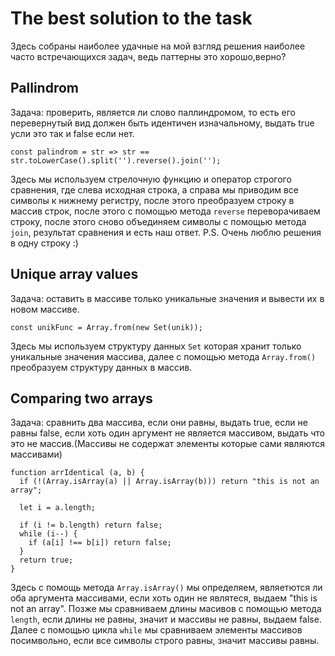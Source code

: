 # **The best solution to the task**

Здесь собраны наиболее удачные на мой взгляд решения наиболее часто встречающихся задач, ведь паттерны это хорошо,верно?


## **Pallindrom**

Задача: проверить, является ли слово паллиндромом, то есть его перевернутый вид должен быть идентичен изначальному, выдать true усли это так и false если нет.

```
const palindrom = str => str == str.toLowerCase().split('').reverse().join('');
```

Здесь мы используем стрелочную функцию и оператор строгого сравнения, где слева исходная строка, а справа мы приводим все символы к нижнему регистру, после этого преобразуем строку в массив строк, после этого с помощью метода ```reverse``` переворачиваем строку, после этого сново объединяем символы с помощью метода ```join```, результат сравнения и есть наш ответ. 
P.S. Очень люблю решения в одну строку :)

## **Unique array values**

Задача: оставить в массиве только уникальные значения и вывести их в новом массиве.

```
const unikFunc = Array.from(new Set(unik));
```

Здесь мы используем структуру данных ```Set``` которая хранит только уникальные значения массива, далее с помощью метода ```Array.from()``` преобразуем структуру данных в массив.

## **Comparing two arrays**

Задача: сравнить два массива, если они равны, выдать true, если не равны false, если хоть один аргумент не является массивом, выдать что это не массив.(Массивы не содержат элементы которые сами являются массивами)

```
function arrIdentical (a, b) {
  if (!(Array.isArray(a) || Array.isArray(b))) return "this is not an array";
  
  let i = a.length;
  
  if (i != b.length) return false;
  while (i--) {
    if (a[i] !== b[i]) return false;
  }
  return true;
}
```

Здесь с помощь метода ```Array.isArray()``` мы определяем, являетются ли оба аргумента массивами, если хоть один не являтеся, выдаем "this is not an array". Позже мы сравниваем длины масивов с помощью метода ```length```, если длины не равны, значит и массивы не равны, выдаем false. Далее с помощью цикла ```while``` мы сравниваем элементы массивов посимвольно, если все символы строго равны, значит массивы равны.

